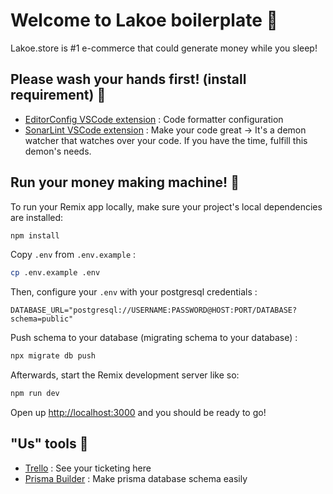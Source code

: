# Welcome to Lakoe boilerplate 🛒

Lakoe.store is #1 e-commerce that could generate money while you sleep!

## Please wash your hands first! (install requirement) 👋

- [EditorConfig VSCode extension](https://marketplace.visualstudio.com/items?itemName=EditorConfig.EditorConfig) : Code formatter configuration
- [SonarLint VSCode extension](https://marketplace.visualstudio.com/items?itemName=SonarSource.sonarlint-vscode) : Make your code great -> It's a demon watcher that watches over your code. If you have the time, fulfill this demon's needs.

## Run your money making machine! 🤑

To run your Remix app locally, make sure your project's local dependencies are installed:

```sh
npm install
```

Copy `.env` from `.env.example` :

```sh
cp .env.example .env
```

Then, configure your `.env` with your postgresql credentials :

```env
DATABASE_URL="postgresql://USERNAME:PASSWORD@HOST:PORT/DATABASE?schema=public"
```

Push schema to your database (migrating schema to your database) :

```sh
npx migrate db push
```

Afterwards, start the Remix development server like so:

```sh
npm run dev
```

Open up [http://localhost:3000](http://localhost:3000) and you should be ready to go!

## "Us" tools 🔨

- [Trello](https://trello.com/invite/lakoe/ATTI52566ceb8c2448e8496c00ab3cf6b26c017FFA28) : See your ticketing here
- [Prisma Builder](https://www.prismabuilder.io/) : Make prisma database schema easily
